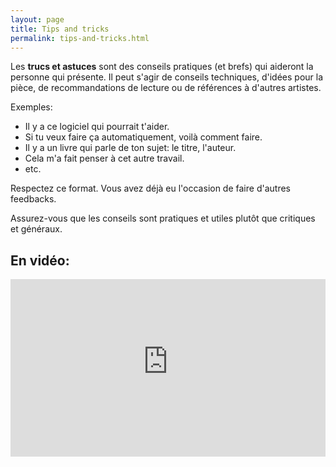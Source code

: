 ```yaml
---
layout: page
title: Tips and tricks
permalink: tips-and-tricks.html
---
```


Les **trucs et astuces** sont des conseils pratiques (et brefs) qui aideront la personne qui présente. Il peut s'agir de conseils techniques, d'idées pour la pièce, de recommandations de lecture ou de références à d'autres artistes. 

Exemples:

- Il y a ce logiciel qui pourrait t'aider.
- Si tu veux faire ça automatiquement, voilà comment faire.
- Il y a un livre qui parle de ton sujet: le titre, l'auteur.
- Cela m'a fait penser à cet autre travail.
- etc.

Respectez ce format. Vous avez déjà eu l'occasion de faire d'autres feedbacks.

Assurez-vous que les conseils sont pratiques et utiles plutôt que critiques et généraux.

## En vidéo:

<iframe width="100%" style="aspect-ratio: 16 / 9;" src="https://www.youtube-nocookie.com/embed/35mzeU5GkLg" title="YouTube video player" frameborder="0" allow="accelerometer; autoplay; clipboard-write; encrypted-media; gyroscope; picture-in-picture" allowfullscreen></iframe>
